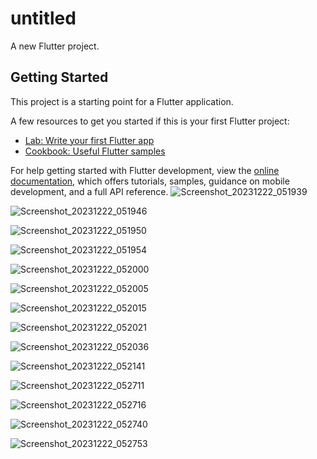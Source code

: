 # untitled

A new Flutter project.

## Getting Started

This project is a starting point for a Flutter application.

A few resources to get you started if this is your first Flutter project:

- [Lab: Write your first Flutter app](https://docs.flutter.dev/get-started/codelab)
- [Cookbook: Useful Flutter samples](https://docs.flutter.dev/cookbook)

For help getting started with Flutter development, view the
[online documentation](https://docs.flutter.dev/), which offers tutorials,
samples, guidance on mobile development, and a full API reference.
![Screenshot_20231222_051939](https://github.com/muhammad-talat1610/note-app-with-PHP-registeration-and-mysql-database/assets/128619762/71ad091a-c88a-48ed-aad0-00323d0905e6)

![Screenshot_20231222_051946](https://github.com/muhammad-talat1610/note-app-with-PHP-registeration-and-mysql-database/assets/128619762/54073c1b-4430-46b3-a2ea-d8b8739367f0)

![Screenshot_20231222_051950](https://github.com/muhammad-talat1610/note-app-with-PHP-registeration-and-mysql-database/assets/128619762/e6ae4399-0859-47b3-bdf4-5ad9bed3fd95)

![Screenshot_20231222_051954](https://github.com/muhammad-talat1610/note-app-with-PHP-registeration-and-mysql-database/assets/128619762/fa17fc3b-c31f-4ddf-a2bc-76ad26434a24)

![Screenshot_20231222_052000](https://github.com/muhammad-talat1610/note-app-with-PHP-registeration-and-mysql-database/assets/128619762/16dc1638-d1fd-4bf0-bb29-f7344395a921)

![Screenshot_20231222_052005](https://github.com/muhammad-talat1610/note-app-with-PHP-registeration-and-mysql-database/assets/128619762/90be2c4e-ee11-40ba-86b8-b59b687c47fe)

![Screenshot_20231222_052015](https://github.com/muhammad-talat1610/note-app-with-PHP-registeration-and-mysql-database/assets/128619762/694856f2-15d6-4be6-9e47-5327c8dbdf57)

![Screenshot_20231222_052021](https://github.com/muhammad-talat1610/note-app-with-PHP-registeration-and-mysql-database/assets/128619762/6c1a6729-d678-4ef5-807b-d67e44784918)

![Screenshot_20231222_052036](https://github.com/muhammad-talat1610/note-app-with-PHP-registeration-and-mysql-database/assets/128619762/0657d090-fd48-4c28-9a99-c8f695e0584f)

![Screenshot_20231222_052141](https://github.com/muhammad-talat1610/note-app-with-PHP-registeration-and-mysql-database/assets/128619762/dbc5db8d-4cc8-4c43-b8ad-311503fc48bc)

![Screenshot_20231222_052711](https://github.com/muhammad-talat1610/note-app-with-PHP-registeration-and-mysql-database/assets/128619762/50f888a9-0149-490b-b570-b8bd5052f75a)

![Screenshot_20231222_052716](https://github.com/muhammad-talat1610/note-app-with-PHP-registeration-and-mysql-database/assets/128619762/b94bcf01-5165-45c8-9857-f9d8e58a5041)

![Screenshot_20231222_052740](https://github.com/muhammad-talat1610/note-app-with-PHP-registeration-and-mysql-database/assets/128619762/0bc38e95-8aae-40fd-ad98-fb869ba09a29)

![Screenshot_20231222_052753](https://github.com/muhammad-talat1610/note-app-with-PHP-registeration-and-mysql-database/assets/128619762/447bbb51-b78a-481f-a66d-eae36cf2f85e)
